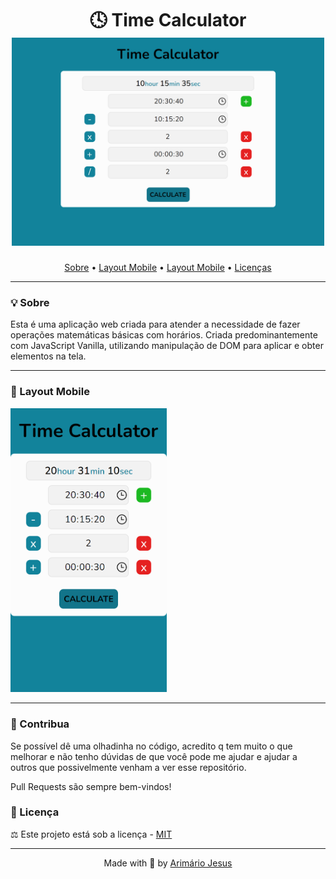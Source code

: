 <h1 align="center">
  🕓 Time Calculator
  <img src="./assets/Time-Calculator-Web.png" width="500px"/>
</h1>

<p align="center">
 <a href="#1">Sobre</a> •
 <a href="#2">Layout Mobile</a> • 
 <a href="#3">Layout Mobile</a> • 
 <a href="#4">Licenças</a>
</p>

---
<div id="1"></div>

### 💡 Sobre

Esta é uma aplicação web criada para atender a necessidade de fazer operações matemáticas básicas com horários. Criada predominantemente com JavaScript Vanilla, utilizando manipulação de DOM para aplicar e obter elementos na tela.

---
<div id="2"></div>

### 📲 Layout Mobile

<img src="./assets/Time-Calculator-Mobile.png" width="250px"/>

---
<div id="2"></div>

### 🎁 Contribua

Se possível dê uma olhadinha no código, acredito q tem muito o que melhorar e não tenho dúvidas de que você pode me ajudar e ajudar a outros que possivelmente venham a ver esse repositório.

Pull Requests são sempre bem-vindos!

<div id="4"></div>

### 📝 Licença
⚖ Este projeto está sob a licença - [MIT](https://github.com/arimariojesus/Time-Calculator/blob/master/LICENSE)

---
<p align="center">Made with 💙 by <a href="https://www.linkedin.com/in/arimario-jesus">Arimário Jesus</a></p>